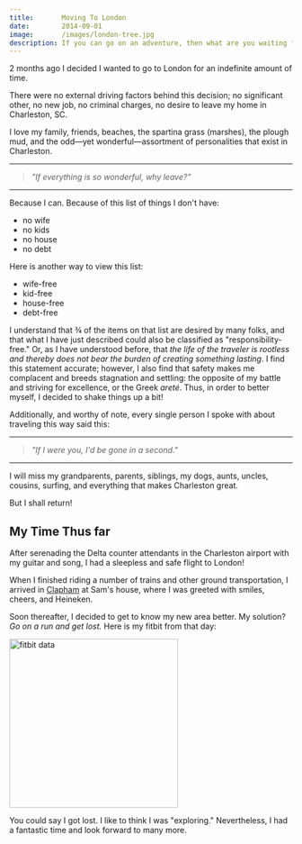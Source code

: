 ```yaml
---
title:       Moving To London
date:        2014-09-01
image:       /images/london-tree.jpg
description: If you can go on an adventure, then what are you waiting for?
---
```


2 months ago I decided I wanted to go to London for an indefinite amount of time.

There were no external driving factors behind this decision; no significant other, no new job, no criminal charges, no desire to leave my home in Charleston, SC.

I love my family, friends, beaches, the spartina grass (marshes), the plough mud, and the
odd&mdash;yet wonderful&mdash;assortment of personalities that exist in Charleston.

* * *

> _&quot;If everything is so wonderful, why leave?&quot;_

* * *

Because I can. Because of this list of things I don't have:

*   no wife
*   no kids
*   no house
*   no debt

Here is another way to view this list:

*   wife-free
*   kid-free
*   house-free
*   debt-free

I understand that &frac34; of the items on that list are desired by many folks, and that what I have just described could also be classified as &quot;responsibility-free.&quot; Or, as I have understood before, that _the life of the traveler is rootless and thereby does not bear the burden of creating something lasting_. I find this statement accurate; however, I also find that safety makes me complacent and breeds stagnation and settling: the opposite of my battle and striving for excellence, or the Greek _areté_. Thus, in order to better myself, I decided to shake things up a bit!

Additionally, and worthy of note, every single person I spoke with about traveling this way said this:

* * *

> _&quot;If I were you, I'd be gone in a second.&quot;_

* * *

I will miss my grandparents, parents, siblings, my dogs, aunts, uncles, cousins, surfing, and everything that makes Charleston great.

But I shall return!

## My Time Thus far

After serenading the Delta counter attendants in the Charleston airport with my guitar and song, I had a sleepless and safe flight to London!

When I finished riding a number of trains and other ground transportation, I arrived in [Clapham](https://www.google.com/maps/preview?q=clapham+london&ie=UTF-8&ei=ApsEVOSbJaeu0QXc84HYCw&ved=0CAYQ_AUoAQ "Clapham Google Map") at Sam's house, where I was greeted with smiles, cheers, and Heineken.

Soon thereafter, I decided to get to know my new area better. My solution? _Go on a run and get lost._ Here is my fitbit from that day:

<img src="https://s3.amazonaws.com/rpearce.github.io/moving-to-london/fitbit.jpg" alt="fitbit data" title="fitbit data" width="300" />

You could say I got lost. I like to think I was &quot;exploring.&quot; Nevertheless, I had a fantastic time and look forward to many more.
